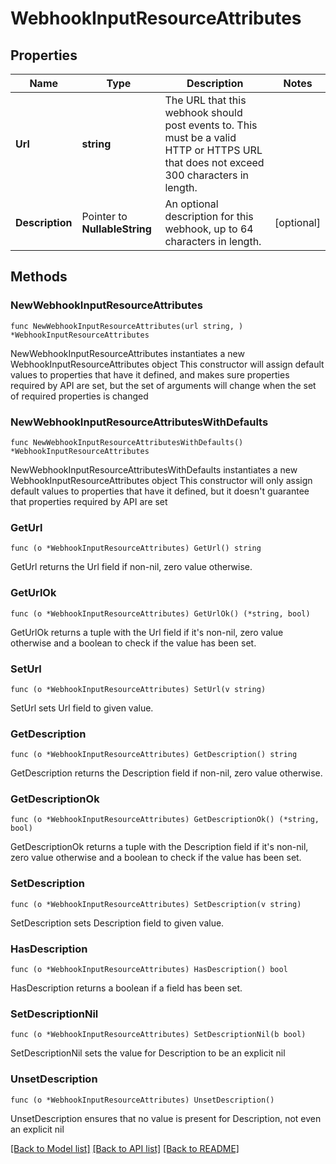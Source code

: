# WebhookInputResourceAttributes

## Properties

Name | Type | Description | Notes
------------ | ------------- | ------------- | -------------
**Url** | **string** | The URL that this webhook should post events to. This must be a valid HTTP or HTTPS URL that does not exceed 300 characters in length.  | 
**Description** | Pointer to **NullableString** | An optional description for this webhook, up to 64 characters in length.  | [optional] 

## Methods

### NewWebhookInputResourceAttributes

`func NewWebhookInputResourceAttributes(url string, ) *WebhookInputResourceAttributes`

NewWebhookInputResourceAttributes instantiates a new WebhookInputResourceAttributes object
This constructor will assign default values to properties that have it defined,
and makes sure properties required by API are set, but the set of arguments
will change when the set of required properties is changed

### NewWebhookInputResourceAttributesWithDefaults

`func NewWebhookInputResourceAttributesWithDefaults() *WebhookInputResourceAttributes`

NewWebhookInputResourceAttributesWithDefaults instantiates a new WebhookInputResourceAttributes object
This constructor will only assign default values to properties that have it defined,
but it doesn't guarantee that properties required by API are set

### GetUrl

`func (o *WebhookInputResourceAttributes) GetUrl() string`

GetUrl returns the Url field if non-nil, zero value otherwise.

### GetUrlOk

`func (o *WebhookInputResourceAttributes) GetUrlOk() (*string, bool)`

GetUrlOk returns a tuple with the Url field if it's non-nil, zero value otherwise
and a boolean to check if the value has been set.

### SetUrl

`func (o *WebhookInputResourceAttributes) SetUrl(v string)`

SetUrl sets Url field to given value.


### GetDescription

`func (o *WebhookInputResourceAttributes) GetDescription() string`

GetDescription returns the Description field if non-nil, zero value otherwise.

### GetDescriptionOk

`func (o *WebhookInputResourceAttributes) GetDescriptionOk() (*string, bool)`

GetDescriptionOk returns a tuple with the Description field if it's non-nil, zero value otherwise
and a boolean to check if the value has been set.

### SetDescription

`func (o *WebhookInputResourceAttributes) SetDescription(v string)`

SetDescription sets Description field to given value.

### HasDescription

`func (o *WebhookInputResourceAttributes) HasDescription() bool`

HasDescription returns a boolean if a field has been set.

### SetDescriptionNil

`func (o *WebhookInputResourceAttributes) SetDescriptionNil(b bool)`

 SetDescriptionNil sets the value for Description to be an explicit nil

### UnsetDescription
`func (o *WebhookInputResourceAttributes) UnsetDescription()`

UnsetDescription ensures that no value is present for Description, not even an explicit nil

[[Back to Model list]](../README.md#documentation-for-models) [[Back to API list]](../README.md#documentation-for-api-endpoints) [[Back to README]](../README.md)


